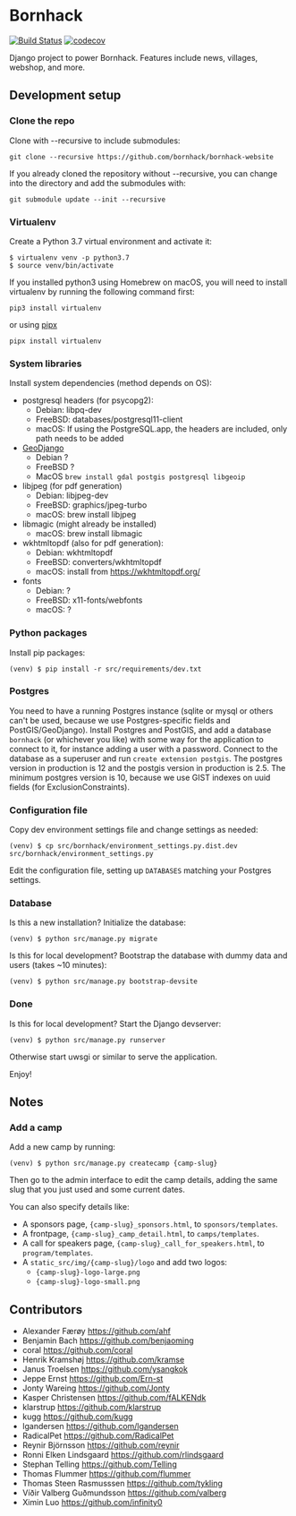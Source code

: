 # Bornhack

[![Build Status](https://travis-ci.org/bornhack/bornhack-website.svg?branch=master)](https://travis-ci.org/bornhack/bornhack-website)
[![codecov](https://codecov.io/gh/bornhack/bornhack-website/branch/master/graph/badge.svg)](https://codecov.io/gh/bornhack/bornhack-website)

Django project to power Bornhack. Features include news, villages, webshop, and more.

## Development setup

### Clone the repo
Clone with --recursive to include submodules:

    git clone --recursive https://github.com/bornhack/bornhack-website

If you already cloned the repository without --recursive, you can change into the directory and add the submodules with:

    git submodule update --init --recursive

### Virtualenv
Create a Python 3.7 virtual environment and activate it:
```
$ virtualenv venv -p python3.7
$ source venv/bin/activate
```

If you installed python3 using Homebrew on macOS, you will need to install virtualenv by running the following command first:
```
pip3 install virtualenv
```
or using [pipx](https://pypi.org/project/pipx/)
```
pipx install virtualenv
```

### System libraries
Install system dependencies (method depends on OS):
- postgresql headers (for psycopg2):
  - Debian: libpq-dev
  - FreeBSD: databases/postgresql11-client
  - macOS: If using the PostgreSQL.app, the headers are included, only path needs to be added
- [GeoDjango](https://docs.djangoproject.com/en/3.1/ref/contrib/gis/install/)
  - Debian ?
  - FreeBSD ?
  - MacOS `brew install gdal postgis postgresql libgeoip`
- libjpeg (for pdf generation)
  - Debian: libjpeg-dev
  - FreeBSD: graphics/jpeg-turbo
  - macOS: brew install libjpeg
- libmagic (might already be installed)
  - macOS: brew install libmagic
- wkhtmltopdf (also for pdf generation):
  - Debian: wkhtmltopdf
  - FreeBSD: converters/wkhtmltopdf
  - macOS: install from https://wkhtmltopdf.org/
- fonts
  - Debian: ?
  - FreeBSD: x11-fonts/webfonts
  - macOS: ?

### Python packages
Install pip packages:
```
(venv) $ pip install -r src/requirements/dev.txt
```

### Postgres

You need to have a running Postgres instance (sqlite or mysql or others can't be used, because we use Postgres-specific fields and PostGIS/GeoDjango). Install Postgres and PostGIS, and add a database `bornhack` (or whichever you like) with some way for the application to connect to it, for instance adding a user with a password. Connect to the database as a superuser and run `create extension postgis`. The postgres version in production is 12 and the postgis version in production is 2.5. The minimum postgres version is 10, because we use GIST indexes on uuid fields (for ExclusionConstraints).

### Configuration file

Copy dev environment settings file and change settings as needed:

```
(venv) $ cp src/bornhack/environment_settings.py.dist.dev src/bornhack/environment_settings.py
```

Edit the configuration file, setting up `DATABASES` matching your Postgres settings.

### Database
Is this a new installation? Initialize the database:

```
(venv) $ python src/manage.py migrate
```

Is this for local development? Bootstrap the database with dummy data and users (takes ~10 minutes):

```
(venv) $ python src/manage.py bootstrap-devsite
```


### Done
Is this for local development? Start the Django devserver:
```
(venv) $ python src/manage.py runserver
```

Otherwise start uwsgi or similar to serve the application.

Enjoy!

## Notes

### Add a camp

Add a new camp by running:

```
(venv) $ python src/manage.py createcamp {camp-slug}
```

Then go to the admin interface to edit the camp details, adding the same slug
that you just used and some current dates.

You can also specify details like:

* A sponsors page, `{camp-slug}_sponsors.html`, to `sponsors/templates`.
* A frontpage, `{camp-slug}_camp_detail.html`, to `camps/templates`.
* A call for speakers page, `{camp-slug}_call_for_speakers.html`, to `program/templates`.
* A `static_src/img/{camp-slug}/logo` and add two logos:
    * `{camp-slug}-logo-large.png`
    * `{camp-slug}-logo-small.png`

## Contributors
* Alexander Færøy https://github.com/ahf
* Benjamin Bach https://github.com/benjaoming
* coral https://github.com/coral
* Henrik Kramshøj https://github.com/kramse
* Janus Troelsen https://github.com/ysangkok
* Jeppe Ernst https://github.com/Ern-st
* Jonty Wareing https://github.com/Jonty
* Kasper Christensen https://github.com/fALKENdk
* klarstrup https://github.com/klarstrup
* kugg https://github.com/kugg
* lgandersen https://github.com/lgandersen
* RadicalPet https://github.com/RadicalPet
* Reynir Björnsson https://github.com/reynir
* Ronni Elken Lindsgaard https://github.com/rlindsgaard
* Stephan Telling https://github.com/Telling
* Thomas Flummer https://github.com/flummer
* Thomas Steen Rasmusssen https://github.com/tykling
* Víðir Valberg Guðmundsson https://github.com/valberg
* Ximin Luo https://github.com/infinity0
